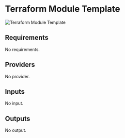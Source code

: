 # Terraform Module Template

![Terraform Module Template](terraform\_module\_template.png)

## Requirements

No requirements.

## Providers

No provider.

## Inputs

No input.

## Outputs

No output.

